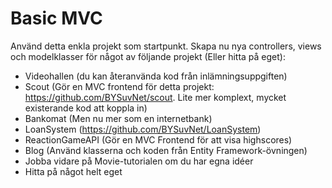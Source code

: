 # Basic MVC

Använd detta enkla projekt som startpunkt. Skapa nu nya controllers, views och modelklasser för något av följande projekt (Eller hitta på eget):

- Videohallen (du kan återanvända kod från inlämningsuppgiften)
- Scout (Gör en MVC frontend för detta projekt: https://github.com/BYSuvNet/scout. Lite mer komplext, mycket existerande kod att koppla in)
- Bankomat (Men nu mer som en internetbank)
- LoanSystem (https://github.com/BYSuvNet/LoanSystem)
- ReactionGameAPI (Gör en MVC Frontend för att visa highscores)
- Blog (Använd klasserna och koden från Entity Framework-övningen)
- Jobba vidare på Movie-tutorialen om du har egna idéer 
- Hitta på något helt eget 

